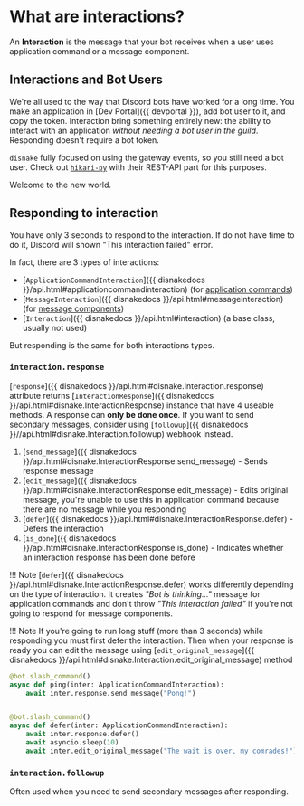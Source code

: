 # What are interactions?

An **Interaction** is the message that your bot receives when a user uses application command or a message component.

## Interactions and Bot Users

We're all used to the way that Discord bots have worked for a long time.
You make an application in [Dev Portal]({{ devportal }}), add bot user to it, and copy the token. Interaction bring something entirely new: the ability to interact with an application *without needing a bot user in the guild*. Responding doesn't require a bot token.

`disnake` fully focused on using the gateway events, so you still need a bot user.
Check out [`hikari-py`](https://github.com/hikari-py/hikari) with their REST-API part for this purposes.

Welcome to the new world.

## Responding to interaction

You have only 3 seconds to respond to the interaction.
If do not have time to do it, Discord will shown "This interaction failed" error.

In fact, there are 3 types of interactions:

- [`ApplicationCommandInteraction`]({{ disnakedocs }}/api.html#applicationcommandinteraction) (for [application commands](./202-application-commands))
- [`MessageInteraction`]({{ disnakedocs }}/api.html#messageinteraction) (for [message components](./203-message-components))
- [`Interaction`]({{ disnakedocs }}/api.html#interaction) (a base class, usually not used)

But responding is the same for both interactions types.

### `interaction.response`

[`response`]({{ disnakedocs }}/api.html#disnake.Interaction.response) attribute returns [`InteractionResponse`]({{ disnakedocs }}/api.html#disnake.InteractionResponse) instance that have 4 useable methods.
A response can **only be done once**. If you want to send secondary messages, consider using [`followup`]({{ disnakedocs }}//api.html#disnake.Interaction.followup) webhook instead.

1. [`send_message`]({{ disnakedocs }}/api.html#disnake.InteractionResponse.send_message) - Sends response message
2. [`edit_message`]({{ disnakedocs }}/api.html#disnake.InteractionResponse.edit_message) - Edits original message, you're unable to use this in application command because there are no message while you responding
3. [`defer`]({{ disnakedocs }}/api.html#disnake.InteractionResponse.defer) - Defers the interaction
4. [`is_done`]({{ disnakedocs }}/api.html#disnake.InteractionResponse.is_done) - Indicates whether an interaction response has been done before

!!! Note
    [`defer`]({{ disnakedocs }}/api.html#disnake.InteractionResponse.defer) works differently depending on the type of interaction.
    It creates *"Bot is thinking..."* message for application commands and
    don't throw *"This interaction failed"* if you're not going to respond for message components.

!!! Note
    If you're going to run long stuff (more than 3 seconds) while responding you must first defer the interaction.
    Then when your response is ready you can edit the message using [`edit_original_message`]({{ disnakedocs }}/api.html#disnake.Interaction.edit_original_message) method

``` python title="example.py"
@bot.slash_command()
async def ping(inter: ApplicationCommandInteraction):
    await inter.response.send_message("Pong!")


@bot.slash_command()
async def defer(inter: ApplicationCommandInteraction):
    await inter.response.defer()
    await asyncio.sleep(10)
    await inter.edit_original_message("The wait is over, my comrades!")
```

### `interaction.followup`

Often used when you need to send secondary messages after responding.